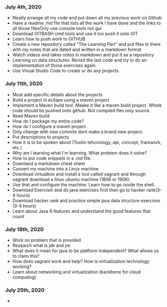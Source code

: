 ### **July 4th, 2020**
- Neatly arrange all my code and put down all my previous work on Github
- Have a readme .md file that lists all the work I have done and the links to all those filesOnly use console tools not gui
- Download GITBASH cmd tools and use it too push it onto GIT
- Learn how to push work to GITHUB 
- Create a new repository called "The Learning Part" and put files in there with my notes that are dated and written in a markdown format
- Watch videos and takes notes in markdown and put it as a repository 
- Learning on data structures. Revisit the last code and try to do an implementation of those exercises again. 
- Use Visual Studio Code to create or do any projects

### **July 11th, 2020**
- Must add specific details about the projects
- Build a project in eclispe using a maven project
- Implement a Maven build tool. Maake it like a maven build project. Whole code should be pushed onto github. Not compiled fles only source.
- Read Maven build
- How do I package my entire code?
- How do I configure a maven project.
- Only change with new commits dont make a brand new project.
- Put descriptions to projects
- How it is to be spoken about (Toolm tehcnology, api, concept, framwork, etc.)
- Why am I learning what I'm learning. What problem does  it solve?
- How to put code snippets in a .md file. 
- Downlaod a markdown cheat sheet
- Convert my machine into a Linux machine
- Download virtualbox and install a tool called vagrant and through vagrant download a linux ubuntu machine (1806 or 1906). 
- Use that and configure the machine. Learn how to go isnide the shell. 
- Download Exercism and do java exercises first then go to hacker rank(3-4 hours)
- Download hacker rank and practice simple java data structure exercises (3-4 hours)
- Learn about Java 8 features and understand the good features that count

### **July 18th, 2020**
- Work on problem that is provided
- Research what is jdk and jre
- What does it mean for java to be platform independent? What allows us to claim this?
- How does vagrant work and help? How is virtualization technology working?
- Learn about networking and virtualization (backbone for cloud computing)


### **July 25th, 2020**
-
